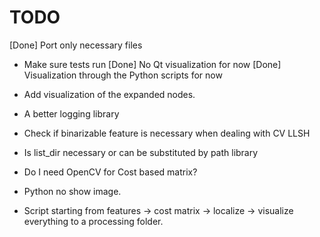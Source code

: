 # TODO

[Done] Port only necessary files
* Make sure tests run
[Done] No Qt visualization for now
[Done] Visualization through the Python scripts for now
* Add visualization of the expanded nodes.
* A better logging library


* Check if binarizable feature is necessary when dealing with CV LLSH
* Is list_dir necessary or can be substituted by path library
* Do I need OpenCV for Cost based matrix?
* Python no show image.
* Script starting from features -> cost matrix -> localize -> visualize everything to a processing folder.